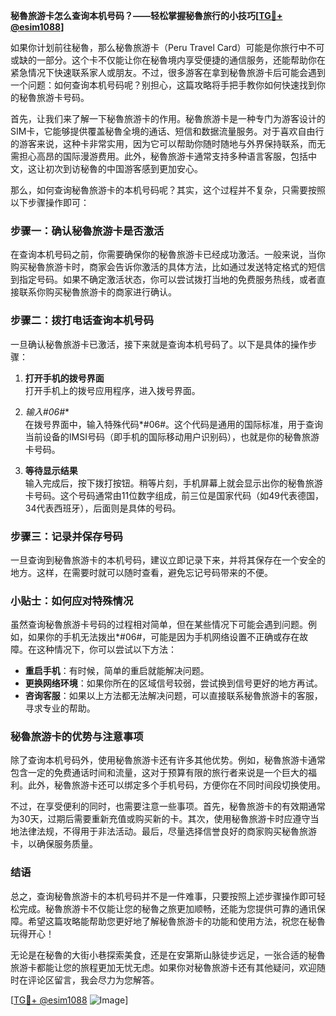 **秘魯旅游卡怎么查询本机号码？——轻松掌握秘魯旅行的小技巧[[TG💪+ @esim1088](https://t.me/s/esim1088)]**

如果你计划前往秘魯，那么秘魯旅游卡（Peru Travel Card）可能是你旅行中不可或缺的一部分。这个卡不仅能让你在秘魯境内享受便捷的通信服务，还能帮助你在紧急情况下快速联系家人或朋友。不过，很多游客在拿到秘魯旅游卡后可能会遇到一个问题：如何查询本机号码呢？别担心，这篇攻略将手把手教你如何快速找到你的秘魯旅游卡号码。

首先，让我们来了解一下秘魯旅游卡的作用。秘魯旅游卡是一种专门为游客设计的SIM卡，它能够提供覆盖秘魯全境的通话、短信和数据流量服务。对于喜欢自由行的游客来说，这种卡非常实用，因为它可以帮助你随时随地与外界保持联系，而无需担心高昂的国际漫游费用。此外，秘魯旅游卡通常支持多种语言客服，包括中文，这让初次到访秘魯的中国游客感到更加安心。

那么，如何查询秘魯旅游卡的本机号码呢？其实，这个过程并不复杂，只需要按照以下步骤操作即可：

### 步骤一：确认秘魯旅游卡是否激活

在查询本机号码之前，你需要确保你的秘魯旅游卡已经成功激活。一般来说，当你购买秘魯旅游卡时，商家会告诉你激活的具体方法，比如通过发送特定格式的短信到指定号码。如果不确定激活状态，你可以尝试拨打当地的免费服务热线，或者直接联系你购买秘魯旅游卡的商家进行确认。

### 步骤二：拨打电话查询本机号码

一旦确认秘魯旅游卡已激活，接下来就是查询本机号码了。以下是具体的操作步骤：

1. **打开手机的拨号界面**  
   打开手机上的拨号应用程序，进入拨号界面。

2. **输入*#06#**  
   在拨号界面中，输入特殊代码*#06#。这个代码是通用的国际标准，用于查询当前设备的IMSI号码（即手机的国际移动用户识别码），也就是你的秘魯旅游卡号码。

3. **等待显示结果**  
   输入完成后，按下拨打按钮。稍等片刻，手机屏幕上就会显示出你的秘魯旅游卡号码。这个号码通常由11位数字组成，前三位是国家代码（如49代表德国，34代表西班牙），后面则是具体的号码。

### 步骤三：记录并保存号码

一旦查询到秘魯旅游卡的本机号码，建议立即记录下来，并将其保存在一个安全的地方。这样，在需要时就可以随时查看，避免忘记号码带来的不便。

### 小贴士：如何应对特殊情况

虽然查询秘魯旅游卡号码的过程相对简单，但在某些情况下可能会遇到问题。例如，如果你的手机无法拨出*#06#，可能是因为手机网络设置不正确或存在故障。在这种情况下，你可以尝试以下方法：

- **重启手机**：有时候，简单的重启就能解决问题。
- **更换网络环境**：如果你所在的区域信号较弱，尝试换到信号更好的地方再试。
- **咨询客服**：如果以上方法都无法解决问题，可以直接联系秘魯旅游卡的客服，寻求专业的帮助。

### 秘魯旅游卡的优势与注意事项

除了查询本机号码外，使用秘魯旅游卡还有许多其他优势。例如，秘魯旅游卡通常包含一定的免费通话时间和流量，这对于预算有限的旅行者来说是一个巨大的福利。此外，秘魯旅游卡还可以绑定多个手机号码，方便你在不同时间段切换使用。

不过，在享受便利的同时，也需要注意一些事项。首先，秘魯旅游卡的有效期通常为30天，过期后需要重新充值或购买新的卡。其次，使用秘魯旅游卡时应遵守当地法律法规，不得用于非法活动。最后，尽量选择信誉良好的商家购买秘魯旅游卡，以确保服务质量。

### 结语

总之，查询秘魯旅游卡的本机号码并不是一件难事，只要按照上述步骤操作即可轻松完成。秘魯旅游卡不仅能让您的秘魯之旅更加顺畅，还能为您提供可靠的通讯保障。希望这篇攻略能帮助您更好地了解秘魯旅游卡的功能和使用方法，祝您在秘魯玩得开心！

无论是在秘魯的大街小巷探索美食，还是在安第斯山脉徒步远足，一张合适的秘魯旅游卡都能让您的旅程更加无忧无虑。如果你对秘魯旅游卡还有其他疑问，欢迎随时在评论区留言，我会尽力为您解答。

[[TG💪+ @esim1088](https://t.me/s/esim1088) ![Image](https://i.postimg.cc/4NQfJmqS/Snipaste-2025-05-13-00-14-12.png)]